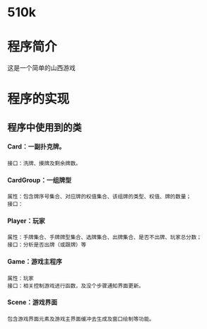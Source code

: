 # 510k
# 程序简介

这是一个简单的山西游戏

# 程序的实现

## 程序中使用到的类

#### Card：一副扑克牌。

    接口：洗牌、摸牌及剩余牌数。
    
#### CardGroup：一组牌型

    属性：包含牌序号集合、对应牌的权值集合、该组牌的类型、权值、牌的数量；
    接口：
    
#### Player：玩家

    属性：手牌集合、手牌牌型集合、选牌集合、出牌集合、是否不出牌、玩家总分数；
    接口：分析是否出牌（或跟牌）等
    
#### Game：游戏主程序

    属性：玩家
    接口：相关控制游戏进行函数，及没个步骤通知界面更新。
    
#### Scene：游戏界面

    包含游戏界面元素及游戏主界面缓冲去生成及窗口绘制等功能。
